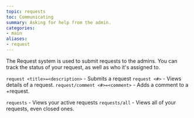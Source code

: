 ```yaml
---
topic: requests
toc: Communicating
summary: Asking for help from the admin.
categories:
- main
aliases:
- request
---
```

The Request system is used to submit requests to the admins. You can track the status of your request, as well as who it's assigned to.

`request <title>=<description>` - Submits a request
`request <#>` - Views details of a request.
`request/comment <#>=<comment>` - Adds a comment to a +request.
    
`requests` - Views your active requests
`requests/all` - Views all of your requests, even closed ones.
